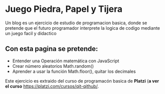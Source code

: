 # Juego Piedra, Papel y Tijera
Un blog es un ejercicio de estudio de programacion basica, donde se pretende que el futuro programador
interprete la logica de codigo mediante un juego facil y didactico 

## Con esta pagina se pretende:
* Entender una Operación matemática con JavaScript
* Crear número aleatorios Math.random()
* Aprender a usar la función Math.floor(), quitar los decimales

Este ejercicio es extraido del curso de programacón basica de **Platzi**
(**a ver el curso** https://platzi.com/cursos/qit-qithub/.
